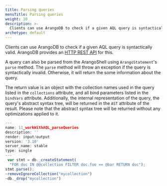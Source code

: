 ```yaml
---
title: Parsing queries
menuTitle: Parsing queries
weight: 10
description: >-
  Clients can use ArangoDB to check if a given AQL query is syntactically valid
archetype: default
---
```

    
Clients can use ArangoDB to check if a given AQL query is syntactically valid. ArangoDB provides
an [HTTP REST API](../../develop/http/queries/aql-queries.md) for this. 

A query can also be parsed from the ArangoShell using `ArangoStatement`'s `parse` method. The
`parse` method will throw an exception if the query is syntactically invalid. Otherwise, it will
return the some information about the query.

The return value is an object with the collection names used in the query listed in the
`collections` attribute, and all bind parameters listed in the `bindVars` attribute.
Additionally, the internal representation of the query, the query's abstract syntax tree, will
be returned in the `AST` attribute of the result. Please note that the abstract syntax tree
will be returned without any optimizations applied to it.

```js
---
name: 11_workWithAQL_parseQueries
description: ''
render: input/output
version: '3.10'
server_name: stable
type: single
---
 var stmt = db._createStatement(
  "FOR doc IN @@collection FILTER doc.foo == @bar RETURN doc");
stmt.parse();
~removeIgnoreCollection("mycollection")
~db._drop("mycollection")
```
